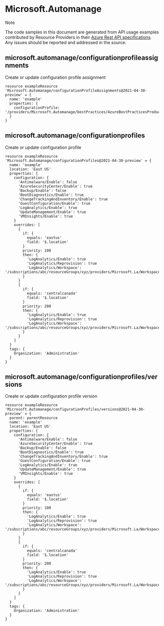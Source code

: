 # Microsoft.Automanage
  
> [!NOTE]
> The code samples in this document are generated from API usage examples contributed by Resource Providers in their [Azure Rest API specifications](https://github.com/Azure/azure-rest-api-specs). Any issues should be reported and addressed in the source.


## microsoft.automanage/configurationprofileassignments

Create or update configuration profile assignment
```bicep
resource exampleResource 'Microsoft.Automanage/configurationProfileAssignments@2021-04-30-preview' = {
  name: 'example'
  properties: {
    configurationProfile: '/providers/Microsoft.Automanage/bestPractices/AzureBestPracticesProduction'
  }
}
```

## microsoft.automanage/configurationprofiles

Create or update configuration profile
```bicep
resource exampleResource 'Microsoft.Automanage/configurationProfiles@2021-04-30-preview' = {
  name: 'example'
  location: 'East US'
  properties: {
    configuration: {
      'Antimalware/Enable': false
      'AzureSecurityCenter/Enable': true
      'Backup/Enable': false
      'BootDiagnostics/Enable': true
      'ChangeTrackingAndInventory/Enable': true
      'GuestConfiguration/Enable': true
      'LogAnalytics/Enable': true
      'UpdateManagement/Enable': true
      'VMInsights/Enable': true
    }
    overrides: [
      {
        if: {
          equals: 'eastus'
          field: '$.location'
        }
        priority: 100
        then: {
          'LogAnalytics/Enable': true
          'LogAnalytics/Reprovision': true
          'LogAnalytics/Workspace': '/subscriptions/abc/resourceGroups/xyz/providers/Microsoft.La/Workspaces/eastus'
        }
      }
      {
        if: {
          equals: 'centralcanada'
          field: '$.location'
        }
        priority: 200
        then: {
          'LogAnalytics/Enable': true
          'LogAnalytics/Reprovision': true
          'LogAnalytics/Workspace': '/subscriptions/abc/resourceGroups/xyz/providers/Microsoft.La/Workspaces/centralcanada'
        }
      }
    ]
  }
  tags: {
    Organization: 'Administration'
  }
}
```

## microsoft.automanage/configurationprofiles/versions

Create or update configuration profile version
```bicep
resource exampleResource 'Microsoft.Automanage/configurationProfiles/versions@2021-04-30-preview' = {
  parent: parentResource 
  name: 'example'
  location: 'East US'
  properties: {
    configuration: {
      'Antimalware/Enable': false
      'AzureSecurityCenter/Enable': true
      'Backup/Enable': false
      'BootDiagnostics/Enable': true
      'ChangeTrackingAndInventory/Enable': true
      'GuestConfiguration/Enable': true
      'LogAnalytics/Enable': true
      'UpdateManagement/Enable': true
      'VMInsights/Enable': true
    }
    overrides: [
      {
        if: {
          equals: 'eastus'
          field: '$.location'
        }
        priority: 100
        then: {
          'LogAnalytics/Enable': true
          'LogAnalytics/Reprovision': true
          'LogAnalytics/Workspace': '/subscriptions/abc/resourceGroups/xyz/providers/Microsoft.La/Workspaces/eastus'
        }
      }
      {
        if: {
          equals: 'centralcanada'
          field: '$.location'
        }
        priority: 200
        then: {
          'LogAnalytics/Enable': true
          'LogAnalytics/Reprovision': true
          'LogAnalytics/Workspace': '/subscriptions/abc/resourceGroups/xyz/providers/Microsoft.La/Workspaces/centralcanada'
        }
      }
    ]
  }
  tags: {
    Organization: 'Administration'
  }
}
```
